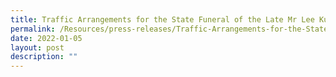 ```yaml
---
title: Traffic Arrangements for the State Funeral of the Late Mr Lee Kuan Yew
permalink: /Resources/press-releases/Traffic-Arrangements-for-the-State-Funeral-of-the-Late-Mr-Lee-Kuan-Yew
date: 2022-01-05
layout: post
description: ""
---
```

